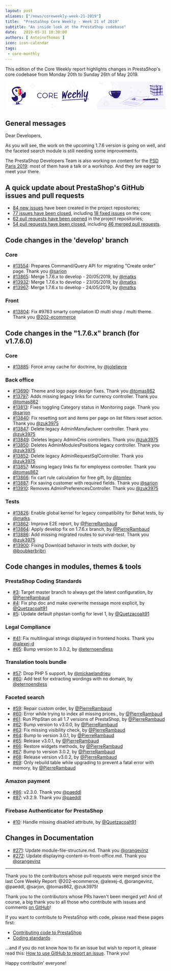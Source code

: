 ```yaml
---
layout: post
aliases: ["/news/coreweekly-week-21-2019"]
title:  "PrestaShop Core Weekly - Week 21 of 2019"
subtitle: "An inside look at the PrestaShop codebase"
date:   2019-05-31 10:30:00
authors: [ AntoineThomas ]
icon: icon-calendar
tags:
 - core-monthly
---
```


This edition of the Core Weekly report highlights changes in PrestaShop's core codebase from Monday 20th to Sunday 26th of May 2019.

![Core Weekly banner](/assets/images/2018/12/banner-core-weekly.jpg)


## General messages

Dear Developers,

As you will see, the work on the upcoming 1.7.6 version is going on well, and the faceted search module is still needing some improvements.

The PrestaShop Developers Team is also working on content for the [PSD Paris 2019](https://www.prestashop.com/fr/evenements/prestashop-day-paris): most of them have a talk or a workshop. And they are eager to meet your there.


## A quick update about PrestaShop's GitHub issues and pull requests

- [84 new issues](https://github.com/search?q=org%3APrestaShop+is%3Apublic++-repo%3Aprestashop%2Fprestashop.github.io++is%3Aissue+created%3A2019-05-20..2019-05-26) have been created in the project repositories;
- [77 issues have been closed](https://github.com/search?q=org%3APrestaShop+is%3Apublic++-repo%3Aprestashop%2Fprestashop.github.io++is%3Aissue+closed%3A2019-05-20..2019-05-26), including [18 fixed issues](https://github.com/search?q=org%3APrestaShop+is%3Apublic++-repo%3Aprestashop%2Fprestashop.github.io++is%3Aissue+label%3Afixed+closed%3A2019-05-20..2019-05-26) on the core;
- [62 pull requests have been opened](https://github.com/search?q=org%3APrestaShop+is%3Apublic++-repo%3Aprestashop%2Fprestashop.github.io++is%3Apr+created%3A2019-05-20..2019-05-26) in the project repositories;
- [54 pull requests have been closed](https://github.com/search?q=org%3APrestaShop+is%3Apublic++-repo%3Aprestashop%2Fprestashop.github.io++is%3Apr+closed%3A2019-05-20..2019-05-26), including [46 merged pull requests](https://github.com/search?q=org%3APrestaShop+is%3Apublic++-repo%3Aprestashop%2Fprestashop.github.io++is%3Apr+merged%3A2019-05-20..2019-05-26).


## Code changes in the 'develop' branch

### Core

* [#13554](https://github.com/PrestaShop/PrestaShop/pull/13554): Prepares Command/Query API for migrating "Create order" page. Thank you [@sarjon](https://github.com/sarjon)
* [#13865](https://github.com/PrestaShop/PrestaShop/pull/13865): Merge 1.7.6.x to develop - 20/05/2019, by [@matks](https://github.com/matks)
* [#13932](https://github.com/PrestaShop/PrestaShop/pull/13932): Merge 1.7.6.x to develop - 23/05/2019, by [@matks](https://github.com/matks)
* [#13967](https://github.com/PrestaShop/PrestaShop/pull/13967): Merge 1.7.6.x to develop - 24/05/2019, by [@matks](https://github.com/matks)


### Front

* [#13804](https://github.com/PrestaShop/PrestaShop/pull/13804):  Fix #9763 smarty compilation ID multi shop / multi theme. Thank you [@202-ecommerce](https://github.com/202-ecommerce)


## Code changes in the "1.7.6.x" branch (for v1.7.6.0)

### Core

* [#13885](https://github.com/PrestaShop/PrestaShop/pull/13885): Force array cache for doctrine, by [@jolelievre](https://github.com/jolelievre)


### Back office

* [#13690](https://github.com/PrestaShop/PrestaShop/pull/13690): Theme and logo page design fixes. Thank you [@tomas862](https://github.com/tomas862)
* [#13797](https://github.com/PrestaShop/PrestaShop/pull/13797): Adds missing legacy links for currency controller. Thank you [@tomas862](https://github.com/tomas862)
* [#13813](https://github.com/PrestaShop/PrestaShop/pull/13813): Fixes toggling Category status in Monitoring page. Thank you [@sarjon](https://github.com/sarjon)
* [#13840](https://github.com/PrestaShop/PrestaShop/pull/13840): Fix resetting sort and items per page on list filters reset action. Thank you [@zuk3975](https://github.com/zuk3975)
* [#13847](https://github.com/PrestaShop/PrestaShop/pull/13847): Delete legacy AdminManufacturer controller. Thank you [@zuk3975](https://github.com/zuk3975)
* [#13849](https://github.com/PrestaShop/PrestaShop/pull/13849): Deletes legacy AdminCms controllers. Thank you [@zuk3975](https://github.com/zuk3975)
* [#13850](https://github.com/PrestaShop/PrestaShop/pull/13850): Deletes AdminModulesPositions legacy controller. Thank you [@zuk3975](https://github.com/zuk3975)
* [#13852](https://github.com/PrestaShop/PrestaShop/pull/13852): Delete legacy AdminRequestSqlController. Thank you [@zuk3975](https://github.com/zuk3975)
* [#13857](https://github.com/PrestaShop/PrestaShop/pull/13857): Missing legacy links fix for employess controller. Thank you [@tomas862](https://github.com/tomas862)
* [#13866](https://github.com/PrestaShop/PrestaShop/pull/13866): fix cart rule calculation for free gift, by [@tomlev](https://github.com/tomlev)
* [#13887](https://github.com/PrestaShop/PrestaShop/pull/13887): Fix saving customer with required fields. Thank you [@sarjon](https://github.com/sarjon)
* [#13910](https://github.com/PrestaShop/PrestaShop/pull/13910): Removes AdminPreferencesController. Thank you [@zuk3975](https://github.com/zuk3975)


### Tests

* [#13826](https://github.com/PrestaShop/PrestaShop/pull/13826): Enable global kernel for legacy compatibility for Behat tests, by [@matks](https://github.com/matks)
* [#13862](https://github.com/PrestaShop/PrestaShop/pull/13862): Improve E2E report, by [@PierreRambaud](https://github.com/PierreRambaud)
* [#13864](https://github.com/PrestaShop/PrestaShop/pull/13864): Apply develop fix on 1.7.6.x branch, by [@PierreRambaud](https://github.com/PierreRambaud)
* [#13886](https://github.com/PrestaShop/PrestaShop/pull/13886): Add missing migrated routes to survival-test. Thank you [@zuk3975](https://github.com/zuk3975)
* [#13900](https://github.com/PrestaShop/PrestaShop/pull/13900): Fixing Download behavior in tests with docker, by [@boubkerbribri](https://github.com/boubkerbribri)


## Code changes in modules, themes & tools

### PrestaShop Coding Standards

* [#3](https://github.com/PrestaShop/php-coding-standards/pull/3): Target master branch to always get the latest configuration, by [@PierreRambaud](https://github.com/PierreRambaud)
* [#4](https://github.com/PrestaShop/php-coding-standards/pull/4): Fix php doc and make overwrite message more explicit, by [@Quetzacoalt91](https://github.com/Quetzacoalt91)
* [#5](https://github.com/PrestaShop/php-coding-standards/pull/5): Update default phpstan config for level 1, by [@Quetzacoalt91](https://github.com/Quetzacoalt91)


### Legal Compliance

* [#41](https://github.com/PrestaShop/ps_legalcompliance/pull/41): Fix multilingual strings displayed in frontend hooks. Thank you [@alexej-d](https://github.com/alexej-d)
* [#65](https://github.com/PrestaShop/ps_legalcompliance/pull/65): Bump version to 3.0.2, by [@eternoendless](https://github.com/eternoendless)


### Translation tools bundle

* [#57](https://github.com/PrestaShop/TranslationToolsBundle/pull/57): Drop PHP 5 support, by [@mickaelandrieu](https://github.com/mickaelandrieu)
* [#60](https://github.com/PrestaShop/TranslationToolsBundle/pull/60): Add test for extracting wordings with no domain, by [@eternoendless](https://github.com/eternoendless)


### Faceted search

* [#59](https://github.com/PrestaShop/ps_facetedsearch/pull/59): Repair custom order, by [@PierreRambaud](https://github.com/PierreRambaud)
* [#60](https://github.com/PrestaShop/ps_facetedsearch/pull/60): Error while trying to index all missing prices., by [@PierreRambaud](https://github.com/PierreRambaud)
* [#61](https://github.com/PrestaShop/ps_facetedsearch/pull/61): Run PhpStan on all 1.7 versions of PrestaShop, by [@PierreRambaud](https://github.com/PierreRambaud)
* [#62](https://github.com/PrestaShop/ps_facetedsearch/pull/62): Bump version to v3.0.0, by [@PierreRambaud](https://github.com/PierreRambaud)
* [#63](https://github.com/PrestaShop/ps_facetedsearch/pull/63): Fix missing visibility check, by [@PierreRambaud](https://github.com/PierreRambaud)
* [#64](https://github.com/PrestaShop/ps_facetedsearch/pull/64): Bump to version 3.0.1, by [@PierreRambaud](https://github.com/PierreRambaud)
* [#65](https://github.com/PrestaShop/ps_facetedsearch/pull/65): Release v3.0.1, by [@PierreRambaud](https://github.com/PierreRambaud)
* [#66](https://github.com/PrestaShop/ps_facetedsearch/pull/66): Restore widgets methods, by [@PierreRambaud](https://github.com/PierreRambaud)
* [#67](https://github.com/PrestaShop/ps_facetedsearch/pull/67): Bump to version 3.0.2, by [@PierreRambaud](https://github.com/PierreRambaud)
* [#68](https://github.com/PrestaShop/ps_facetedsearch/pull/68): Release version v3.0.2, by [@PierreRambaud](https://github.com/PierreRambaud)
* [#69](https://github.com/PrestaShop/ps_facetedsearch/pull/69): Only rebuild table while upgrading to prevent a fatal error with memory, by [@PierreRambaud](https://github.com/PierreRambaud)


### Amazon payment

* [#86](https://github.com/PrestaShop/amzpayments/pull/86): v2.3.0. Thank you [@paeddl](https://github.com/paeddl)
* [#87](https://github.com/PrestaShop/amzpayments/pull/87): v3.2.9. Thank you [@paeddl](https://github.com/paeddl)


### Firebase Authenticator for PrestaShop

* [#10](https://github.com/PrestaShop/firebaseauthenticator/pull/10): Handle missing disabled attribute, by [@Quetzacoalt91](https://github.com/Quetzacoalt91)


## Changes in Documentation

* [#271](https://github.com/PrestaShop/docs/pull/271): Update module-file-structure.md. Thank you [@orangevinz](https://github.com/orangevinz)
* [#272](https://github.com/PrestaShop/docs/pull/272): Update displaying-content-in-front-office.md. Thank you [@orangevinz](https://github.com/orangevinz)


<hr />

Thank you to the contributors whose pull requests were merged since the last Core Weekly Report: @202-ecommerce, @alexej-d, @orangevinz, @paeddl, @sarjon, @tomas862, @zuk3975!

Thank you to the contributors whose PRs haven't been merged yet! And of course, a big thank you to all those who contribute with issues and comments [on GitHub](https://github.com/PrestaShop/PrestaShop)!

If you want to contribute to PrestaShop with code, please read these pages first:

 * [Contributing code to PrestaShop](https://devdocs.prestashop.com/1.7/contribute/contribution-guidelines/)
 * [Coding standards](https://devdocs.prestashop.com/1.7/development/coding-standards/)

...and if you do not know how to fix an issue but wish to report it, please read this: [How to use GitHub to report an issue](https://devdocs.prestashop.com/1.7/contribute/contribute-reporting-issues/). Thank you!

Happy contributin' everyone!
